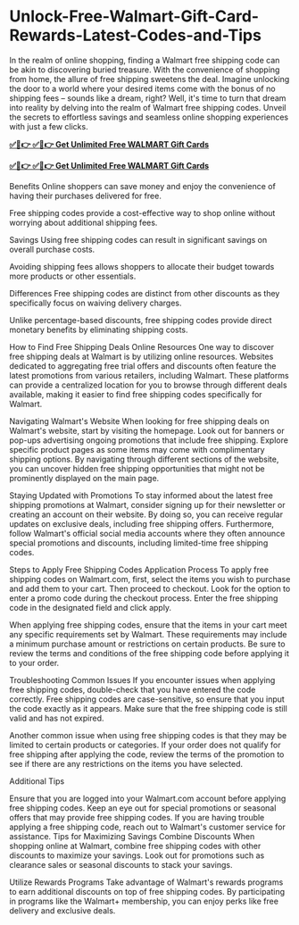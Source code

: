# Unlock-Free-Walmart-Gift-Card-Rewards-Latest-Codes-and-Tips
In the realm of online shopping, finding a Walmart free shipping code can be akin to discovering buried treasure. With the convenience of shopping from home, the allure of free shipping sweetens the deal. Imagine unlocking the door to a world where your desired items come with the bonus of no shipping fees – sounds like a dream, right? Well, it's time to turn that dream into reality by delving into the realm of Walmart free shipping codes. Unveil the secrets to effortless savings and seamless online shopping experiences with just a few clicks.


**[✅🔴👉 ✅🔴👉 Get Unlimited Free WALMART Gift Cards](https://usa.offerznz.com/walmart%20gift%20card/)**

**[✅🔴👉 ✅🔴👉 Get Unlimited Free WALMART Gift Cards](https://usa.offerznz.com/walmart%20gift%20card/)**

Benefits
Online shoppers can save money and enjoy the convenience of having their purchases delivered for free.

Free shipping codes provide a cost-effective way to shop online without worrying about additional shipping fees.

Savings
Using free shipping codes can result in significant savings on overall purchase costs.

Avoiding shipping fees allows shoppers to allocate their budget towards more products or other essentials.

Differences
Free shipping codes are distinct from other discounts as they specifically focus on waiving delivery charges.

Unlike percentage-based discounts, free shipping codes provide direct monetary benefits by eliminating shipping costs.

How to Find Free Shipping Deals
Online Resources
One way to discover free shipping deals at Walmart is by utilizing online resources. Websites dedicated to aggregating free trial offers and discounts often feature the latest promotions from various retailers, including Walmart. These platforms can provide a centralized location for you to browse through different deals available, making it easier to find free shipping codes specifically for Walmart.

Navigating Walmart's Website
When looking for free shipping deals on Walmart's website, start by visiting the homepage. Look out for banners or pop-ups advertising ongoing promotions that include free shipping. Explore specific product pages as some items may come with complimentary shipping options. By navigating through different sections of the website, you can uncover hidden free shipping opportunities that might not be prominently displayed on the main page.

Staying Updated with Promotions
To stay informed about the latest free shipping promotions at Walmart, consider signing up for their newsletter or creating an account on their website. By doing so, you can receive regular updates on exclusive deals, including free shipping offers. Furthermore, follow Walmart's official social media accounts where they often announce special promotions and discounts, including limited-time free shipping codes.

Steps to Apply Free Shipping Codes
Application Process
To apply free shipping codes on Walmart.com, first, select the items you wish to purchase and add them to your cart. Then proceed to checkout. Look for the option to enter a promo code during the checkout process. Enter the free shipping code in the designated field and click apply.

When applying free shipping codes, ensure that the items in your cart meet any specific requirements set by Walmart. These requirements may include a minimum purchase amount or restrictions on certain products. Be sure to review the terms and conditions of the free shipping code before applying it to your order.

Troubleshooting Common Issues
If you encounter issues when applying free shipping codes, double-check that you have entered the code correctly. Free shipping codes are case-sensitive, so ensure that you input the code exactly as it appears. Make sure that the free shipping code is still valid and has not expired.

Another common issue when using free shipping codes is that they may be limited to certain products or categories. If your order does not qualify for free shipping after applying the code, review the terms of the promotion to see if there are any restrictions on the items you have selected.

Additional Tips

Ensure that you are logged into your Walmart.com account before applying free shipping codes.
Keep an eye out for special promotions or seasonal offers that may provide free shipping codes.
If you are having trouble applying a free shipping code, reach out to Walmart's customer service for assistance.
Tips for Maximizing Savings
Combine Discounts
When shopping online at Walmart, combine free shipping codes with other discounts to maximize your savings. Look out for promotions such as clearance sales or seasonal discounts to stack your savings.

Utilize Rewards Programs
Take advantage of Walmart's rewards programs to earn additional discounts on top of free shipping codes. By participating in programs like the Walmart+ membership, you can enjoy perks like free delivery and exclusive deals.
